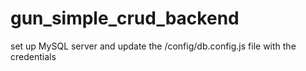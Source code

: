 # gun_simple_crud_backend
set up MySQL server and update the /config/db.config.js file with the credentials
